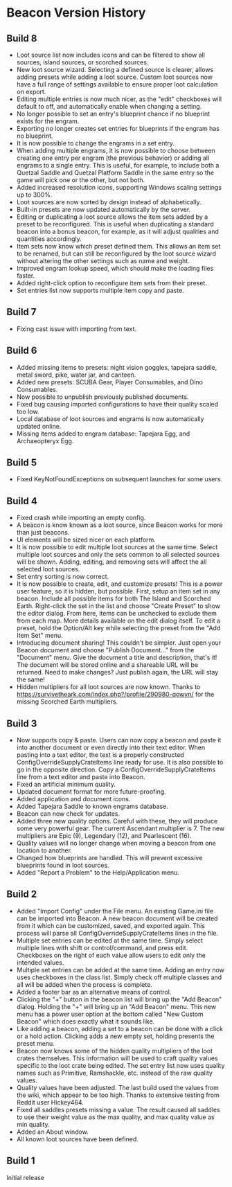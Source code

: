 # Beacon Version History

## Build 8

- Loot source list now includes icons and can be filtered to show all sources, island sources, or scorched sources.
- New loot source wizard. Selecting a defined source is clearer, allows adding presets while adding a loot source. Custom loot sources now have a full range of settings available to ensure proper loot calculation on export.
- Editing multiple entries is now much nicer, as the "edit" checkboxes will default to off, and automatically enable when changing a setting.
- No longer possible to set an entry's blueprint chance if no blueprint exists for the engram.
- Exporting no longer creates set entries for blueprints if the engram has no blueprint.
- It is now possible to change the engrams in a set entry.
- When adding multiple engrams, it is now possible to choose between creating one entry per engram (the previous behavior) or adding all engrams to a single entry. This is useful, for example, to include both a Quetzal Saddle and Quetzal Platform Saddle in the same entry so the game will pick one or the other, but not both.
- Added increased resolution icons, supporting Windows scaling settings up to 300%.
- Loot sources are now sorted by design instead of alphabetically.
- Built-in presets are now updated automatically by the server.
- Editing or duplicating a loot source allows the item sets added by a preset to be reconfigured. This is useful when duplicating a standard beacon into a bonus beacon, for example, as it will adjust qualities and quantities accordingly.
- Item sets now know which preset defined them. This allows an item set to be renamed, but can still be reconfigured by the loot source wizard without altering the other settings such as name and weight.
- Improved engram lookup speed, which should make the loading files faster.
- Added right-click option to reconfigure item sets from their preset.
- Set entries list now supports multiple item copy and paste.

## Build 7

- Fixing cast issue with importing from text.

## Build 6

- Added missing items to presets: night vision goggles, tapejara saddle, metal sword, pike, water jar, and canteen.
- Added new presets: SCUBA Gear, Player Consumables, and Dino Consumables.
- Now possible to unpublish previously published documents.
- Fixed bug causing imported configurations to have their quality scaled too low.
- Local database of loot sources and engrams is now automatically updated online.
- Missing items added to engram database: Tapejara Egg, and Archaeopteryx Egg.

## Build 5

- Fixed KeyNotFoundExceptions on subsequent launches for some users.

## Build 4

- Fixed crash while importing an empty config.
- A beacon is know known as a loot source, since Beacon works for more than just beacons.
- UI elements will be sized nicer on each platform.
- It is now possible to edit multiple loot sources at the same time. Select multiple loot sources and only the sets common to all selected sources will be shown. Adding, editing, and removing sets will affect the all selected loot sources.
- Set entry sorting is now correct.
- It is now possible to create, edit, and customize presets! This is a power user feature, so it is hidden, but possible. First, setup an item set in any beacon. Include all possible items for both The Island and Scorched Earth. Right-click the set in the list and choose "Create Preset" to show the editor dialog. From here, items can be unchecked to exclude them from each map. More details available on the edit dialog itself. To edit a preset, hold the Option/Alt key while selecting the preset from the "Add Item Set" menu.
- Introducing document sharing! This couldn't be simpler. Just open your Beacon document and choose "Publish Document…" from the "Document" menu. Give the document a title and description, that's it! The document will be stored online and a shareable URL will be returned. Need to make changes? Just publish again, the URL will stay the same!
- Hidden multipliers for all loot sources are now known. Thanks to https://survivetheark.com/index.php?/profile/290980-qowyn/ for the missing Scorched Earth multipliers.

## Build 3

- Now supports copy & paste. Users can now copy a beacon and paste it into another document or even directly into their text editor. When pasting into a text editor, the text is a properly constructed ConfigOverrideSupplyCrateItems line ready for use. It is also possible to go in the opposite direction. Copy a ConfigOverrideSupplyCrateItems line from a text editor and paste into Beacon.
- Fixed an artificial minimum quality.
- Updated document format for more future-proofing.
- Added application and document icons.
- Added Tapejara Saddle to known engrams database.
- Beacon can now check for updates.
- Added three new quality options. Careful with these, they will produce some very powerful gear. The current Ascendant multiplier is 7. The new multipliers are Epic (9), Legendary (12), and Pearlescent (16).
- Quality values will no longer change when moving a beacon from one location to another.
- Changed how blueprints are handled. This will prevent excessive blueprints found in loot sources.
- Added "Report a Problem" to the Help/Application menu.

## Build 2

- Added "Import Config" under the File menu. An existing Game.ini file can be imported into Beacon. A new beacon document will be created from it which can be customized, saved, and exported again. This process will parse all ConfigOverrideSupplyCrateItems lines in the file.
- Multiple set entries can be edited at the same time. Simply select multiple lines with shift or control/command, and press edit. Checkboxes on the right of each value allow users to edit only the intended values.
- Multiple set entries can be added at the same time. Adding an entry now uses checkboxes in the class list. Simply check off multiple classes and all will be added when the process is complete.
- Added a footer bar as an alternative means of control.
- Clicking the "+" button in the beacon list will bring up the "Add Beacon" dialog. Holding the "+" will bring up an "Add Beacon" menu. This new menu has a power user option at the bottom called "New Custom Beacon" which does exactly what it sounds like.
- Like adding a beacon, adding a set to a beacon can be done with a click or a hold action. Clicking adds a new empty set, holding presents the preset menu.
- Beacon now knows some of the hidden quality multipliers of the loot crates themselves. This information will be used to craft quality values specific to the loot crate being edited. The set entry list now uses quality names such as Primitive, Ramshackle, etc. instead of the raw quality values.
- Quality values have been adjusted. The last build used the values from the wiki, which appear to be too high. Thanks to extensive testing from Reddit user Hickey464.
- Fixed all saddles presets missing a value. The result caused all saddles to use their weight value as the max quality, and max quality value as min quality.
- Added an About window.
- All known loot sources have been defined.

## Build 1

Initial release